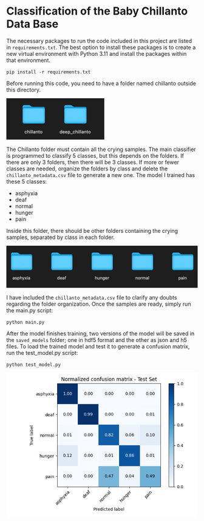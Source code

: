 # Classification of the Baby Chillanto Data Base  

The necessary packages to run the code included in this project are listed in `requirements.txt`. 
The best option to install these packages is to create a new virtual environment with Python 3.11 
and install the packages within that environment.

```commandline
pip install -r requirements.txt
```

Before running this code, you need to have a folder named chillanto outside this directory.

![img.png](images/img.png)

The Chillanto folder must contain all the crying samples. The main classifier is programmed to classify 
5 classes, but this depends on the folders. If there are only 3 folders, then there will be 3 classes. 
If more or fewer classes are needed, organize the folders by class and delete the `chillanto_metadata.csv` 
file to generate a new one. The model I trained has these 5 classes:

* asphyxia
* deaf
* normal
* hunger
* pain

Inside this folder, there should be other folders containing the crying samples, separated by class in 
each folder.

![img_2.png](images/img_2.png)

I have included the `chillanto_metadata.csv` file to clarify any doubts regarding the folder organization.
Once the samples are ready, simply run the main.py script:

```shell
python main.py
```

After the model finishes training, two versions of the model will be saved in the `saved_models` 
folder; one in hdf5 format and the other as json and h5 files. To load the trained model and test it to 
generate a confusion matrix, run the test_model.py script:

```shell
python test_model.py
```

![img_3.png](images/img_3.png)


